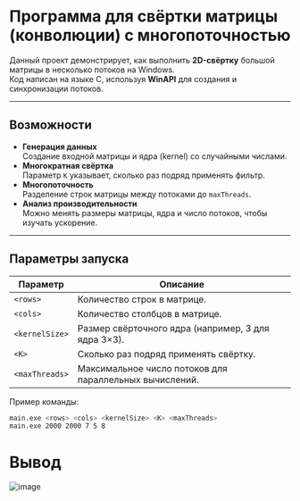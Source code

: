# Программа для свёртки матрицы (конволюции) с многопоточностью

Данный проект демонстрирует, как выполнить **2D-свёртку** большой матрицы в несколько потоков на Windows.  
Код написан на языке C, используя **WinAPI** для создания и синхронизации потоков.

---

## Возможности

- **Генерация данных**  
  Создание входной матрицы и ядра (kernel) со случайными числами.
- **Многократная свёртка**  
  Параметр `K` указывает, сколько раз подряд применять фильтр.
- **Многопоточность**  
  Разделение строк матрицы между потоками до `maxThreads`.
- **Анализ производительности**  
  Можно менять размеры матрицы, ядра и число потоков, чтобы изучать ускорение.

---

## Параметры запуска

| Параметр       | Описание                                                    |
|----------------|------------------------------------------------------------|
| `<rows>`       | Количество строк в матрице.                                |
| `<cols>`       | Количество столбцов в матрице.                             |
| `<kernelSize>` | Размер свёрточного ядра (например, 3 для ядра 3×3).        |
| `<K>`          | Сколько раз подряд применять свёртку.                      |
| `<maxThreads>` | Максимальное число потоков для параллельных вычислений.    |

Пример команды:
```bash
main.exe <rows> <cols> <kernelSize> <K> <maxThreads>
main.exe 2000 2000 7 5 8


```
# Вывод

![image](https://github.com/user-attachments/assets/6f6da402-3707-4454-894f-f7c6c1df461b)

